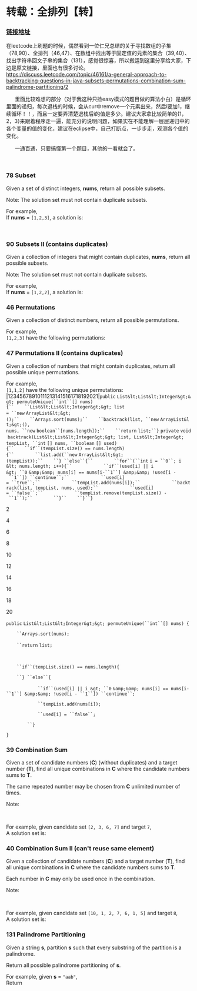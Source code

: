 # 转载：全排列【转】

### [链接地址](https://chenzhuo.blog.csdn.net/article/details/90383862)  
在leetcode上刷题的时候，偶然看到一位仁兄总结的关于寻找数组的子集（78,90）、全排列（46,47）、在数组中找出等于固定值的元素的集合（39,40）、找出字符串回文子串的集合（131），感觉很惊喜，所以搬运到这里分享给大家，下边是原文链接，里面也有很多讨论。https://discuss.leetcode.com/topic/46161/a-general-approach-to-backtracking-questions-in-java-subsets-permutations-combination-sum-palindrome-partitioning/2

      里面比较难想的部分（对于我这种只捡easy模式的题目做的算法小白）是循环里面的递归，每次退栈的时候，会从cur中remove一个元素出来，然后i要加1，继续循环！！，而且一定要弄清楚退栈后i的值是多少。建议大家拿比较简单的{1，2，3}来跟着程序走一遍，能充分的说明问题，如果实在不能理解一层层递归中的各个变量的值的变化，建议在eclipse中，自己打断点，一步步走，观测各个值的变化。

      一通百通，只要搞懂第一个题目，其他的一看就会了。

 

### 78 Subset

Given a set of distinct integers, **nums**, return all possible subsets.

Note: The solution set must not contain duplicate subsets.

For example,<br/>
If **nums** = `[1,2,3]`, a solution is:

 

### 90 Subsets II (contains duplicates)

Given a collection of integers that might contain duplicates, **nums**, return all possible subsets.

Note: The solution set must not contain duplicate subsets.

For example,<br/>
If **nums** = `[1,2,2]`, a solution is:

### 46 Permutations 

Given a collection of distinct numbers, return all possible permutations.

For example,<br/>`[1,2,3]` have the following permutations:

### 47 Permutations II (contains duplicates) 

Given a collection of numbers that might contain duplicates, return all possible unique permutations.

For example,<br/>`[1,1,2]` have the following unique permutations:
|123456789101112131415161718192021|`public` `List&lt;List&lt;Integer&gt;&gt; permuteUnique(``int``[] nums) {``    ``List&lt;List&lt;Integer&gt;&gt; list = ``new` `ArrayList&lt;&gt;();``    ``Arrays.sort(nums);``    ``backtrack(list, ``new` `ArrayList&lt;&gt;(), nums, ``new` `boolean``[nums.length]);``    ``return` `list;``}` `private` `void` `backtrack(List&lt;List&lt;Integer&gt;&gt; list, List&lt;Integer&gt; tempList, ``int` `[] nums, ``boolean` `[] used){``    ``if``(tempList.size() == nums.length){``        ``list.add(``new` `ArrayList&lt;&gt;(tempList));``    ``} ``else``{``        ``for``(``int` `i = ``0``; i &lt; nums.length; i++){``            ``if``(used[i] || i &gt; ``0` `&amp;&amp; nums[i] == nums[i-``1``] &amp;&amp; !used[i - ``1``]) ``continue``;``            ``used[i] = ``true``;``            ``tempList.add(nums[i]);``            ``backtrack(list, tempList, nums, used);``            ``used[i] = ``false``;``            ``tempList.remove(tempList.size() - ``1``);``        ``}``    ``}``}`

2

4

6

8

10

12

14

16

18

20

`public` `List&lt;List&lt;Integer&gt;&gt; permuteUnique(``int``[] nums) {`

`    ``Arrays.sort(nums);`

`    ``return` `list;`

 

`    ``if``(tempList.size() == nums.length){`

`    ``} ``else``{`

`            ``if``(used[i] || i &gt; ``0` `&amp;&amp; nums[i] == nums[i-``1``] &amp;&amp; !used[i - ``1``]) ``continue``;`

`            ``tempList.add(nums[i]);`

`            ``used[i] = ``false``;`

`        ``}`

`}`

### 39 Combination Sum 

Given a set of candidate numbers (**C**) (without duplicates) and a target number (**T**), find all unique combinations in **C** where the candidate numbers sums to **T**.

The same repeated number may be chosen from **C** unlimited number of times.

Note:

 

For example, given candidate set `[2, 3, 6, 7]` and target `7`, <br/>
A solution set is: 

### 40 Combination Sum II (can't reuse same element) 

Given a collection of candidate numbers (**C**) and a target number (**T**), find all unique combinations in **C** where the candidate numbers sums to **T**.

Each number in **C** may only be used once in the combination.

Note:

 

For example, given candidate set `[10, 1, 2, 7, 6, 1, 5]` and target `8`, <br/>
A solution set is: 

### 131 Palindrome Partitioning

Given a string **s**, partition **s** such that every substring of the partition is a palindrome.

Return all possible palindrome partitioning of **s**.

For example, given **s** = `"aab"`,<br/>
Return

 
